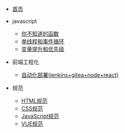 <!-- docs/_sidebar.md -->
* [首页](README.md)

* javascript
  <!-- * [指南](javascript/事件循环.md "The greatest guide in the world") -->
  * [你不知道的函数](javascript/你不知道的函数.md "function")
  * [单线程和事件循环](javascript/单线程和事件循环.md "event loop")
  * [变量提升和优先级](javascript/变量提升及优先级.md "hoisting")

* 前端工程化
  * [自动化部署(jenkins+gitea+node+react)](engineering/自动化部署.md "jenkins")

* 规范
  * [HTML规范](standard/html/index.md "HTML规范")
  * [CSS规范](standard/css/index.md "CSS规范")
  * [JavaScript规范](standard/js/index.md "JavaScript规范")
  * [VUE规范](standard/vue/index.md "VUE规范")